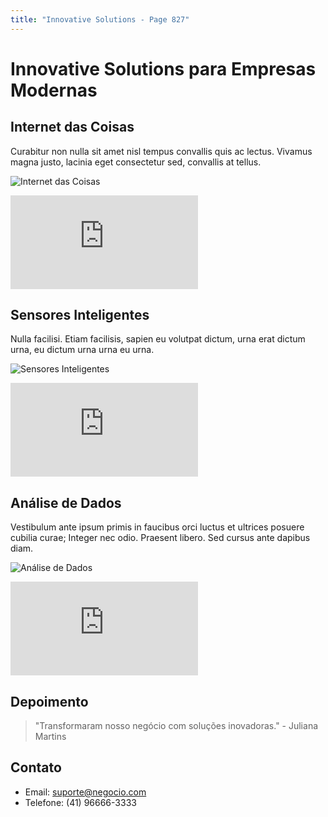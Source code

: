 ```yaml
---
title: "Innovative Solutions - Page 827"
---
```


# Innovative Solutions para Empresas Modernas

## Internet das Coisas
Curabitur non nulla sit amet nisl tempus convallis quis ac lectus. Vivamus magna justo, lacinia eget consectetur sed, convallis at tellus.

![Internet das Coisas](https://source.unsplash.com/800x400/?iot,technology,devices,3616)
<iframe class="w-full h-64 object-cover rounded-lg shadow-lg my-4" src="https://www.youtube.com/embed/ejubeppy9mc" frameborder="0" allowfullscreen></iframe>

## Sensores Inteligentes
Nulla facilisi. Etiam facilisis, sapien eu volutpat dictum, urna erat dictum urna, eu dictum urna urna eu urna.

![Sensores Inteligentes](https://source.unsplash.com/800x400/?smart,sensor,technology,1574)
<iframe class="w-full h-64 object-cover rounded-lg shadow-lg my-4" src="https://www.youtube.com/embed/XT35XdL0frc" frameborder="0" allowfullscreen></iframe>

## Análise de Dados
Vestibulum ante ipsum primis in faucibus orci luctus et ultrices posuere cubilia curae; Integer nec odio. Praesent libero. Sed cursus ante dapibus diam.

![Análise de Dados](https://source.unsplash.com/800x400/?data,analytics,computer,4597)
<iframe class="w-full h-64 object-cover rounded-lg shadow-lg my-4" src="https://www.youtube.com/embed/l3Ea_hq9vW4" frameborder="0" allowfullscreen></iframe>

## Depoimento
> "Transformaram nosso negócio com soluções inovadoras." - Juliana Martins

## Contato
- Email: suporte@negocio.com
- Telefone: (41) 96666-3333
